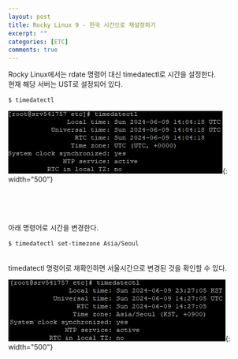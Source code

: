 ```yaml
---
layout: post
title: Rocky Linux 9 - 한국 시간으로 재설정하기
excerpt: ""
categories: [ETC]
comments: true
---
```


Rocky Linux에서는 rdate 명령어 대신 timedatectl로 시간을 설정한다.
<br/>
현재 해당 서버는 UST로 설정되어 있다.
<br/>
```bash
$ timedatectl
```

  ![Smithsonian Image](/img/2024/240609/1.timedatectl.jpg){: width="500"}

<br/>
<br/>
<br/>

아래 명령어로 시간을 변경한다.
<br/>
```bash
$ timedatectl set-timezone Asia/Seoul
```

<br/>
timedatectl 명령어로 재확인하면 서울시간으로 변경된 것을 확인할 수 있다.
<br/>

  ![Smithsonian Image](/img/2024/240609/2.timedatectl.jpg){: width="500"}

<br/>